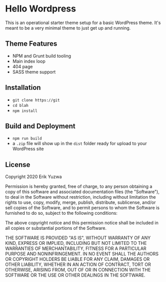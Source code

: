 # Hello Wordpress

This is an operational starter theme setup for a basic WordPress theme. It's meant to be a very minimal theme
to just get up and running.

## Theme Features

- NPM and Grunt build tooling
- Main index loop
- 404 page
- SASS theme support

## Installation

- `git clone https://git`
- `cd blah`
- `npm install`

## Build and Deployment

- `npm run build`
- a `.zip` file will show up in the `dist` folder ready for upload to your WordPress site

## License

Copyright 2020 Erik Yuzwa

Permission is hereby granted, free of charge, to any person obtaining a copy of this software and associated documentation
files (the "Software"), to deal in the Software without restriction, including without limitation the rights to use, copy,
modify, merge, publish, distribute, sublicense, and/or sell copies of the Software, and to permit persons to whom the
Software is furnished to do so, subject to the following conditions:

The above copyright notice and this permission notice shall be included in all copies or substantial portions of the
Software.

THE SOFTWARE IS PROVIDED "AS IS", WITHOUT WARRANTY OF ANY KIND, EXPRESS OR IMPLIED, INCLUDING BUT NOT LIMITED TO THE
WARRANTIES OF MERCHANTABILITY, FITNESS FOR A PARTICULAR PURPOSE AND NONINFRINGEMENT. IN NO EVENT SHALL THE AUTHORS OR
COPYRIGHT HOLDERS BE LIABLE FOR ANY CLAIM, DAMAGES OR OTHER LIABILITY, WHETHER IN AN ACTION OF CONTRACT, TORT OR OTHERWISE,
ARISING FROM, OUT OF OR IN CONNECTION WITH THE SOFTWARE OR THE USE OR OTHER DEALINGS IN THE SOFTWARE.
